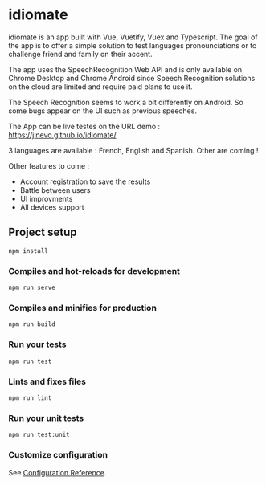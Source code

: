# idiomate

idiomate is an app built with Vue, Vuetify, Vuex and Typescript. The goal of the app is to offer a simple solution to test languages pronounciations or to challenge friend and family on their accent.

The app uses the SpeechRecognition Web API and is only available on Chrome Desktop and Chrome Android since Speech Recognition solutions on the cloud are limited and require paid plans to use it.

The Speech Recognition seems to work a bit differently on Android. So some bugs appear on the UI such as previous speeches.

The App can be live testes on the URL demo : https://jinevo.github.io/idiomate/

3 languages are available : French, English and Spanish. Other are coming !

Other features to come :
 - Account registration to save the results
 - Battle between users
 - UI improvments
 - All devices support

## Project setup
```
npm install
```

### Compiles and hot-reloads for development
```
npm run serve
```

### Compiles and minifies for production
```
npm run build
```

### Run your tests
```
npm run test
```

### Lints and fixes files
```
npm run lint
```

### Run your unit tests
```
npm run test:unit
```

### Customize configuration
See [Configuration Reference](https://cli.vuejs.org/config/).
